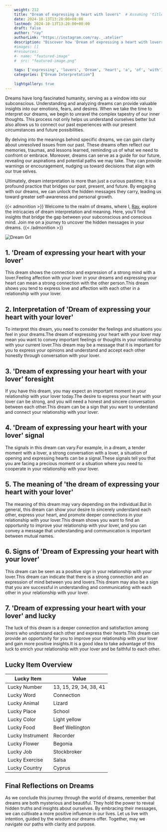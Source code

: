 ```yaml
---
    weight: 212
    title: "Dream of expressing a heart with lovers"  # Assuming 'title' column exists
    date: 2024-10-13T13:20:00+08:00
    lastmod: 2024-10-13T13:20:00+08:00
    draft: false
    author: "ray"
    authorLink: "https://instagram.com/ray._.atelier"
    description: "Discover how 'Dream of expressing a heart with lovers' can interpret your future and uncover its significant meanings in your life."
    #images: []
    #resources:
    #- name: "featured-image"
    #  src: "featured-image.png"
    
    tags: ['expressing', 'lovers', 'Dream', 'heart', 'a', 'of', 'with']
    categories: ["Dream Interpretation"]
    
    lightgallery: true
---
```

    
Dreams have long fascinated humanity, serving as a window into our subconscious. Understanding and analyzing dreams can provide valuable insights into our emotions, fears, and desires. When we take the time to interpret our dreams, we begin to unravel the complex tapestry of our inner thoughts. This process not only helps us understand ourselves better but also allows us to connect our past experiences with our present circumstances and future possibilities.

By delving into the meanings behind specific dreams, we can gain clarity about unresolved issues from our past. These dreams often reflect our memories, traumas, and lessons learned, reminding us of what we need to confront or embrace. Moreover, dreams can serve as a guide for our future, revealing our aspirations and potential paths we may take. They can provide warnings or encouragement, nudging us toward decisions that align with our true selves.

Ultimately, dream interpretation is more than just a curious pastime; it is a profound practice that bridges our past, present, and future. By engaging with our dreams, we can unlock the hidden messages they carry, leading us toward greater self-awareness and personal growth.

{{< admonition >}}
Welcome to the realm of dreams, where I, [Ray](https://instagram.com/ray._.atelier), explore the intricacies of dream interpretation and meaning. Here, you’ll find insights that bridge the gap between your subconscious and conscious mind. Join me on a journey to uncover the hidden messages in your dreams.
{{< /admonition >}}

![Dream Grl](https://cdn.pixabay.com/photo/2017/11/02/03/35/gothic-2910057_1280.jpg "Dream Grl")

## 1. 'Dream of expressing your heart with your lover'
This dream shows the connection and expression of a strong mind with a lover.Feeling affection with your lover in your dreams and expressing your heart can mean a strong connection with the other person.This dream shows you tend to express love and affection with each other in a relationship with your lover.

## 2. Interpretation of 'Dream of expressing your heart with your lover'
To interpret this dream, you need to consider the feelings and situations you feel in your dreams.The dream of expressing your heart with your lover may mean you want to convey important feelings or thoughts in your relationship with your current lover.This dream may be a message that it is important for you to express your opinions and understand and accept each other honestly through conversation with your lover.

## 3. 'Dream of expressing your heart with your lover' foresight
If you have this dream, you may expect an important moment in your relationship with your lover today.The desire to express your heart with your lover can be strong, and you will need a honest and sincere conversation between each other.This dream can be a sign that you want to understand and connect your relationship with your lover.

## 4. 'Dream of expressing your heart with your lover' signal
The signals in this dream can vary.For example, in a dream, a tender moment with a lover, a strong conversation with a lover, a situation of opening and expressing hearts can be a signal.These signals tell you that you are facing a precious moment or a situation where you need to cooperate in your relationship with your lover.

## 5. The meaning of 'the dream of expressing your heart with your lover'
The meaning of this dream may vary depending on the individual.But in general, this dream can show your desire to sincerely understand each other, express your heart, and promote deeper connections in your relationship with your lover.This dream shows you want to find an opportunity to improve your relationship with your lover, and you can convey a message that understanding and communication is important between mutual names.

## 6. Signs of 'Dream of Expressing your heart with your lover'
This dream can be seen as a positive sign in your relationship with your lover.This dream can indicate that there is a strong connection and an expression of mind between you and lovers.This dream may also be a sign that you are successful in understanding and communicating with each other in your relationship with your lover.

## 7. 'Dream of expressing your heart with your lover' and lucky
The luck of this dream is a deeper connection and satisfaction among lovers who understand each other and express their hearts.This dream can provide an opportunity for you to improve your relationship with your lover and gain more positive insights.It is a good idea to take advantage of this luck to enrich your relationship with your lover and be faithful to each other.

## Lucky Item Overview
| Lucky Item          | Value              |
|---------------|--------------------|
| Lucky Number        | 13, 15, 29, 34, 38, 41  |
| Lucky Word          | Connection |
| Lucky Animal        | Lizard |
| Lucky Place         | School     |
| Lucky Color         | Light yellow     |
| Lucky Food          | Beef Wellington      |
| Lucky Instrument    | Recorder |
| Lucky Flower        | Begonia    |
| Lucky Job           | Stockbroker       |
| Lucky Exercise      | Salsa  |
| Lucky Country       | Cyprus    |


##  Final Reflections on Dreams

As we conclude this journey through the world of dreams, remember that dreams are both mysterious and beautiful. They hold the power to reveal hidden truths and insights about ourselves. By embracing their messages, we can cultivate a more positive influence in our lives. Let us live with intention, guided by the wisdom our dreams offer. Together, may we navigate our paths with clarity and purpose.
